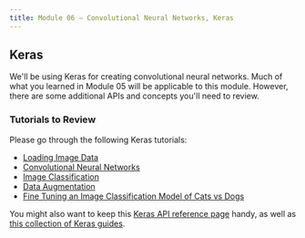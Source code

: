 ```yaml
---
title: Module 06 — Convolutional Neural Networks, Keras
---
```


## Keras

We'll be using Keras for creating convolutional neural networks. Much of what you learned in Module 05 will be applicable to this module. However, there are some additional APIs and concepts you'll need to review.

### Tutorials to Review

Please go through the following Keras tutorials:

* [Loading Image Data](https://www.tensorflow.org/tutorials/load_data/images)
* [Convolutional Neural Networks](https://www.tensorflow.org/tutorials/images/cnn)
* [Image Classification](https://www.tensorflow.org/tutorials/images/classification)
* [Data Augmentation](https://www.tensorflow.org/tutorials/images/data_augmentation)
* [Fine Tuning an Image Classification Model of Cats vs Dogs](https://www.tensorflow.org/guide/keras/transfer_learning#an_end-to-end_example_fine-tuning_an_image_classification_model_on_a_cats_vs_dogs)

You might also want to keep this [Keras API reference page](https://keras.io/api/) handy, as well as [this collection of Keras guides](https://www.tensorflow.org/guide/keras/sequential_model).
